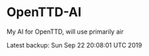 # OpenTTD-AI
My AI for OpenTTD, will use primarily air

Latest backup: Sun Sep 22 20:08:01 UTC 2019

